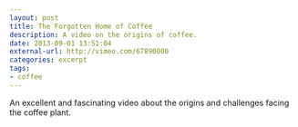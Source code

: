 ```yaml
---
layout: post
title: The Forgotten Home of Coffee
description: A video on the origins of coffee.
date: 2013-09-01 13:51:04
external-url: http://vimeo.com/67890000
categories: excerpt
tags:
- coffee
---
```


An excellent and fascinating video about the origins and challenges facing the coffee plant.
